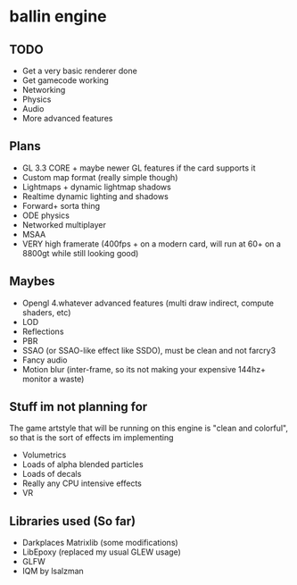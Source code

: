 # ballin engine

## TODO
* Get a very basic renderer done
* Get gamecode working
* Networking
* Physics
* Audio
* More advanced features

## Plans
* GL 3.3 CORE + maybe newer GL features if the card supports it
* Custom map format (really simple though)
* Lightmaps + dynamic lightmap shadows
* Realtime dynamic lighting and shadows
* Forward+ sorta thing
* ODE physics
* Networked multiplayer
* MSAA
* VERY high framerate (400fps + on a modern card, will run at 60+ on a 8800gt while still looking good)

## Maybes
* Opengl 4.whatever advanced features (multi draw indirect, compute shaders, etc)
* LOD
* Reflections
* PBR
* SSAO (or SSAO-like effect like SSDO), must be clean and not farcry3
* Fancy audio
* Motion blur (inter-frame, so its not making your expensive 144hz+ monitor a waste)

## Stuff im not planning for
The game artstyle that will be running on this engine is "clean and colorful", so that is the sort of effects im implementing
* Volumetrics
* Loads of alpha blended particles
* Loads of decals
* Really any CPU intensive effects
* VR

## Libraries used (So far)
* Darkplaces Matrixlib (some modifications)
* LibEpoxy (replaced my usual GLEW usage)
* GLFW
* IQM by lsalzman
